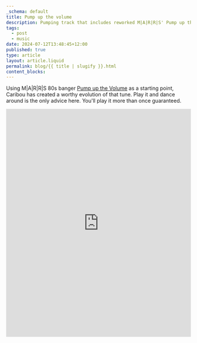 ```yaml
---
_schema: default
title: Pump up the volume
description: Pumping track that includes reworked M|A|R|R|S' Pump up the Volume.
tags:
  - post
  - music
date: 2024-07-12T13:48:45+12:00
published: true
type: article
layout: article.liquid
permalink: blog/{{ title | slugify }}.html
content_blocks:
---
```

Using M\|A\|R\|R\|S 80s banger <a href="https://www.youtube.com/watch?v=w9gOQgfPW4Y" title="Video for Pump up the Volume" target="_blank" rel="noopener">Pump up the Volume</a> as a starting point, Caribou has created a worthy evolution of that tune. Play it and dance around is the only advice here. You'll play it more than once guaranteed.

<iframe id="bandcamp" style="border: 0; width: 100%; height: 621px;" src="https://bandcamp.com/EmbeddedPlayer/album=800501479/size=large/bgcol=333333/linkcol=0f91ff/transparent=true/" seamless=""><a href="https://caribouband.bandcamp.com/album/volume">Volume
by Caribou</a></iframe>